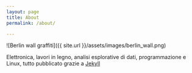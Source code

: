 ```yaml
---
layout: page
title: About
permalink: /about/

---
```


![Berlin wall graffiti]({{ site.url }}/assets/images/berlin_wall.png)

Elettronica, lavori in legno, analisi esplorative di dati, programmazione e Linux, tutto pubblicato grazie a [Jekyll](https://jekyllrb.com/)
